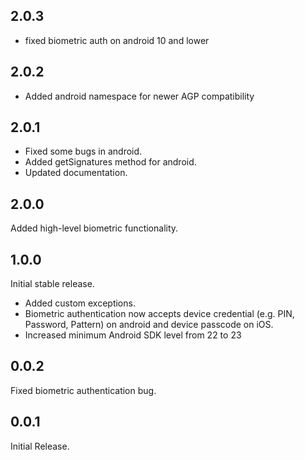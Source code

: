 
## 2.0.3

- fixed biometric auth on android 10 and lower

## 2.0.2

- Added android namespace for newer AGP compatibility

## 2.0.1

- Fixed some bugs in android.
- Added getSignatures method for android.
- Updated documentation.

## 2.0.0

Added high-level biometric functionality.

## 1.0.0

Initial stable release.
- Added custom exceptions.
- Biometric authentication now accepts device credential (e.g. PIN, Password, Pattern) on android and device passcode on iOS.
- Increased minimum Android SDK level from 22 to 23

## 0.0.2

Fixed biometric authentication bug.

## 0.0.1

Initial Release.